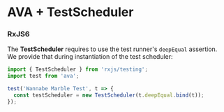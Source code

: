 # AVA + TestScheduler
### RxJS6

The **TestScheduler** requires to use the test runner's `deepEqual` assertion. We provide that during instantiation of the test scheduler:

```javascript
import { TestScheduler } from 'rxjs/testing';
import test from 'ava';

test('Wannabe Marble Test', t => {
  const testScheduler = new TestScheduler(t.deepEqual.bind(t));
});
```
